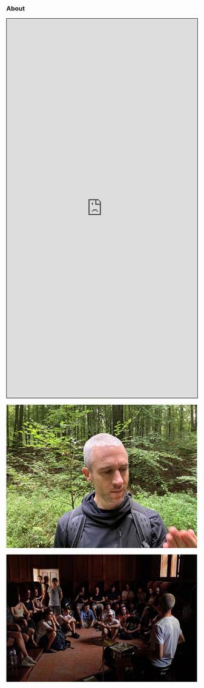 ### About

<iframe src="https://docs.google.com/document/d/e/2PACX-1vRyq1WSgCl6CgJ4fv1XU0FYVEpIaha7UUFX0_E7Cpp9R6IYyuTTiT6gK4ZlQv0nkHt69BJtwAMH8SjE/pub?embedded=true" width="100%" height="1000px" style="border:1px solid black;"></iframe>

![brx](/assets/images/paul-biog-image-72.jpg)

![NoNoise](/assets/images/No-Noise-Porto-01.jpg)
